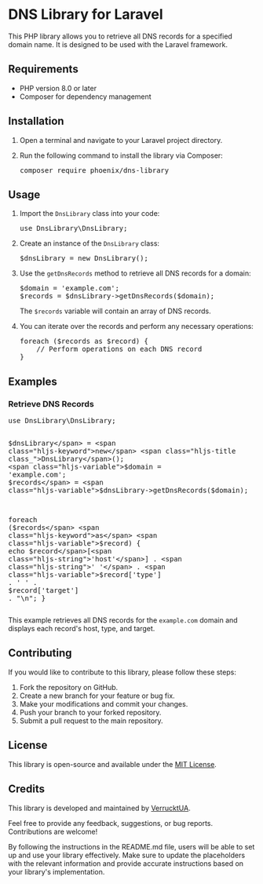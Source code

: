 <div>
<h1>DNS Library for Laravel</h1>
<p>This PHP library allows you to retrieve all DNS records for a specified domain name. It is designed to be used with the Laravel framework.</p>
<h2>Requirements</h2>
<ul>
<li>PHP version 8.0 or later</li>
<li>Composer for dependency management</li>
</ul>
<h2>Installation</h2>
<ol>
<li><p>Open a terminal and navigate to your Laravel project directory.</p></li>
<li><p>Run the following command to install the library via Composer:</p>
<pre>
composer require phoenix/dns-library
</pre>
</li>
</ol>
<h2>Usage</h2>
<ol>
<li>
<p>Import the <code>DnsLibrary</code> class into your code:</p>
<pre>
<span class="hljs-keyword">use</span> <span class="hljs-title">DnsLibrary</span>\<span class="hljs-title">DnsLibrary</span>;
</pre>
</li>
<li>
<p>Create an instance of the <code>DnsLibrary</code> class:</p>
<pre>
<span class="hljs-variable">$dnsLibrary</span> = <span class="hljs-keyword">new</span> <span class="hljs-title class_">DnsLibrary</span>();
</pre>
</li>
<li>
<p>Use the <code>getDnsRecords</code> method to retrieve all DNS records for a domain:</p>
<pre>
<span class="hljs-variable">$domain</span> = <span class="hljs-string">'example.com'</span>;
<span class="hljs-variable">$records</span> = <span class="hljs-variable">$dnsLibrary</span>-&gt;<span class="hljs-title function_ invoke__">getDnsRecords</span>(<span class="hljs-variable">$domain</span>);
</pre>
<p>The <code>$records</code> variable will contain an array of DNS records.</p>
</li>
<li>
<p>You can iterate over the records and perform any necessary operations:</p>
<pre>
<span class="hljs-keyword">foreach</span> (<span class="hljs-variable">$records</span> <span class="hljs-keyword">as</span> <span class="hljs-variable">$record</span>) {
    <span class="hljs-comment">// Perform operations on each DNS record</span>
}
</pre>
</li>
</ol>
<h2>Examples</h2>
<h3>Retrieve DNS Records</h3>
<pre>
<span class="hljs-keyword">use</span> <span class="hljs-title">DnsLibrary</span>\<span class="hljs-title">DnsLibrary</span>;

<span class="hljs-variable">$dnsLibrary</span> = <span class="hljs-keyword">new</span> <span class="hljs-title class_">DnsLibrary</span>();
<span class="hljs-variable">$domain</span> = <span class="hljs-string">'example.com'</span>;
<span class="hljs-variable">$records</span> = <span class="hljs-variable">$dnsLibrary</span>-&gt;<span class="hljs-title function_ invoke__">getDnsRecords</span>(<span class="hljs-variable">$domain</span>);

<span class="hljs-keyword">foreach</span> (<span class="hljs-variable">$records</span> <span class="hljs-keyword">as</span> <span class="hljs-variable">$record</span>) {
    <span class="hljs-keyword">echo</span> <span class="hljs-variable">$record</span>[<span class="hljs-string">'host'</span>] . <span class="hljs-string">' '</span> . <span class="hljs-variable">$record</span>[<span class="hljs-string">'type'</span>] . <span class="hljs-string">' '</span> . <span class="hljs-variable">$record</span>[<span class="hljs-string">'target'</span>] . <span class="hljs-string">"\n"</span>;
}
</pre>
<p>This example retrieves all DNS records for the <code>example.com</code> domain and displays each record's host, type, and target.</p>
<h2>Contributing</h2>
<p>If you would like to contribute to this library, please follow these steps:</p>
<ol>
<li>Fork the repository on GitHub.</li>
<li>Create a new branch for your feature or bug fix.</li>
<li>Make your modifications and commit your changes.</li>
<li>Push your branch to your forked repository.</li>
<li>Submit a pull request to the main repository.</li>
</ol>
<h2>License</h2>
<p>This library is open-source and available under the <a href="LICENSE" target="_new">MIT License</a>.</p>
<h2>Credits</h2>
<p>This library is developed and maintained by <a href="https://github.com/VerrucktUA" target="_new">VerrucktUA</a>.</p>
<p>Feel free to provide any feedback, suggestions, or bug reports. Contributions are welcome!</p>
<p>By following the instructions in the README.md file, users will be able to set up and use your library effectively. Make sure to update the placeholders with the relevant information and provide accurate instructions based on your library's implementation.</p>
</div>